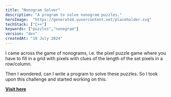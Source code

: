 ```yaml
---
title: "Nonogram Solver"
description: "A program to solve nonogram puzzles."
heroImage:  "https://generated.vusercontent.net/placeholder.svg"
techStack: ["C++"]
keywords: ["puzzles","nonogram"]
version: "dev"
createdAt: "10 July 2024"
---
```


I came across the game of nonograms, i.e. the pixel puzzle game where you have to fill in a grid with pixels with clues of the length of the set pixels in a row/column.

Then I wondered, can I write a program to solve these puzzles. So I took upon this challenge and started working on this.

**[Visit here](https://www.github.com/xenitane/nonogram-solver)**
